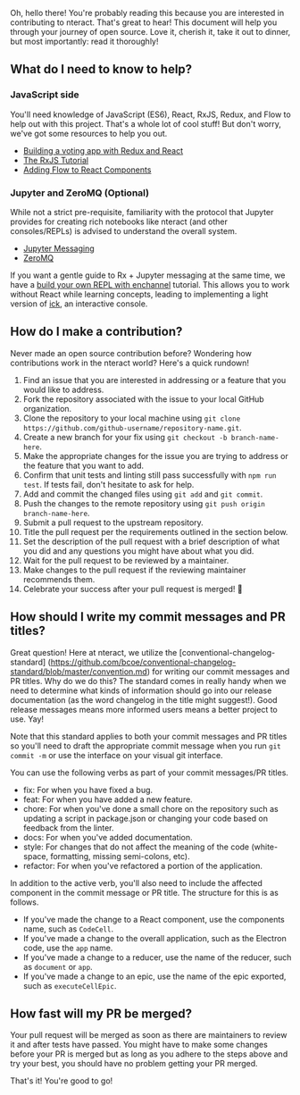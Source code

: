Oh, hello there! You're probably reading this because you are interested in
contributing to nteract. That's great to hear! This document will help you
through your journey of open source. Love it, cherish it, take it out to
dinner, but most importantly: read it thoroughly!

## What do I need to know to help?

### JavaScript side

You'll need knowledge of JavaScript (ES6), React, RxJS, Redux, and Flow to help out
with this project. That's a whole lot of cool stuff! But don't worry, we've
got some resources to help you out.
* [Building a voting app with Redux and React](http://teropa.info/blog/2015/09/10/full-stack-redux-tutorial.html)
* [The RxJS Tutorial](https://xgrommx.github.io/rx-book/index.html)
* [Adding Flow to React Components](https://flowtype.org/docs/react.html#defining-components-as-reactcomponent-subclasses)

### Jupyter and ZeroMQ (Optional)

While not a strict pre-requisite, familiarity with the protocol that Jupyter
provides for creating rich notebooks like nteract (and other consoles/REPLs) is
advised to understand the overall system.

* [Jupyter Messaging](http://jupyter-client.readthedocs.org/en/latest/messaging.html)
* [ZeroMQ](http://zguide.zeromq.org/page:all)

If you want a gentle guide to Rx + Jupyter messaging at the same time, we have
a [build your own REPL with enchannel](https://github.com/nteract/docs/blob/master/enchannel/build-your-own-repl.md) tutorial. This allows you to work without React while learning concepts, leading to implementing a light version of [ick](https://github.com/nteract/ick),
an interactive console.

## How do I make a contribution?

Never made an open source contribution before? Wondering how contributions work
in the nteract world? Here's a quick rundown!

1. Find an issue that you are interested in addressing or a feature that you
would like to address.
2. Fork the repository associated with the issue to your local GitHub organization.
3. Clone the repository to your local machine using `git clone
https://github.com/github-username/repository-name.git`.
4. Create a new branch for your fix using `git checkout -b branch-name-here`.
5. Make the appropriate changes for the issue you are trying to address or the
feature that you want to add.
6. Confirm that unit tests and linting still pass successfully with `npm run test`. If tests fail, don't hesitate to ask for help.
7. Add and commit the changed files using `git add` and `git commit`.
8. Push the changes to the remote repository using `git push origin
branch-name-here`.
9. Submit a pull request to the upstream repository.
10. Title the pull request per the requirements outlined in the section below.
11. Set the description of the pull request with a brief description of what you
did and any questions you might have about what you did.
12. Wait for the pull request to be reviewed by a maintainer.
13. Make changes to the pull request if the reviewing maintainer recommends them.
14. Celebrate your success after your pull request is merged! :tada:

## How should I write my commit messages and PR titles?

Great question! Here at nteract, we utilize the [conventional-changelog-standard]
(https://github.com/bcoe/conventional-changelog-standard/blob/master/convention.md)
for writing our commit messages and PR titles. Why do we do this? The standard
comes in really handy when we need to determine what kinds of information should
go into our release documentation (as the word changelog in the title might suggest!).
Good release messages means more informed users means a better project to use. Yay!

Note that this standard applies to both your commit messages and PR titles so you'll
need to draft the appropriate commit message when you run `git commit -m` or use the
interface on your visual git interface.

You can use the following verbs as part of your commit messages/PR titles.
* fix: For when you have fixed a bug.
* feat: For when you have added a new feature.
* chore: For when you've done a small chore on the repository such as updating
a script in package.json or changing your code based on feedback from the linter.
* docs: For when you've added documentation.
* style: For changes that do not affect the meaning of the code (white-space, formatting, missing semi-colons, etc).
* refactor: For when you've refactored a portion of the application.

In addition to the active verb, you'll also need to include the affected component
in the commit message or PR title. The structure for this is as follows.
* If you've made the change to a React component, use the components name, such as
`CodeCell`.
* If you've made a change to the overall application, such as the Electron code, use
 the `app` name.
* If you've made a change to a reducer, use the name of the reducer, such as `document`
or `app`.
* If you've made a change to an epic, use the name of the epic exported, such as
`executeCellEpic`.

## How fast will my PR be merged?

Your pull request will be merged as soon as there are maintainers to review it and
after tests have passed. You might have to make some changes before your PR is merged
but as long as you adhere to the steps above and try your best, you should have no problem
getting your PR merged.

That's it! You're good to go!
